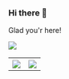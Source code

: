 ### Hi there 👋
Glad you'r here!<br>
<!--![](https://visitor-badge.glitch.me/badge?page_id=sbijarnia-eightfold) <br> -->
![](https://komarev.com/ghpvc/?username=sbijarnia-eightfold&label=PROFILE+VIEWS&color=blue&style=plastic)<br>
<!--
**sbijarnia-eightfold/sbijarnia-eightfold** is a ✨ _special_ ✨ repository because its `README.md` (this file) appears on your GitHub profile.

Here are some ideas to get you started:

- 🔭 I’m currently working on ...
- 🌱 I’m currently learning ...
- 👯 I’m looking to collaborate on ...
- 🤔 I’m looking for help with ...
- 💬 Ask me about ...
- 📫 How to reach me: ...
- 😄 Pronouns: ...
- ⚡ Fun fact: ...
-->


<table style="width:100%">
  <tr>
    <th><img src="https://github-readme-stats.vercel.app/api?username=sbijarnia-eightfold&show_icons=true&hide_border=true&hide=issues" /></th>
   <th><img src="https://github-readme-stats.vercel.app/api/top-langs/?username=sbijarnia-eightfold&layout=compact&langs_count=8" /></th> 
   
  </tr>
</table>

